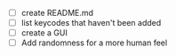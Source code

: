 - [ ] create README.md
- [ ] list keycodes that haven't been added
- [ ] create a GUI
- [ ] Add randomness for a more human feel
